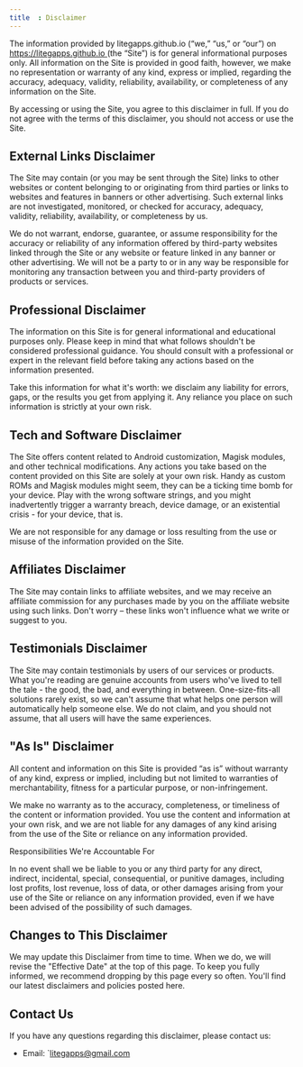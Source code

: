 ```yaml
---
title  : Disclaimer
---
```



The information provided by litegapps.github.io (“we,” “us,” or “our”) on [ https://litegapps.github.io ](https://litegapps.github.io ) (the “Site”) is for general informational purposes only. All information on the Site is provided in good faith, however, we make no representation or warranty of any kind, express or implied, regarding the accuracy, adequacy, validity, reliability, availability, or completeness of any information on the Site.

By accessing or using the Site, you agree to this disclaimer in full. If you do not agree with the terms of this disclaimer, you should not access or use the Site.

## External Links Disclaimer

The Site may contain (or you may be sent through the Site) links to other websites or content belonging to or originating from third parties or links to websites and features in banners or other advertising. Such external links are not investigated, monitored, or checked for accuracy, adequacy, validity, reliability, availability, or completeness by us.

We do not warrant, endorse, guarantee, or assume responsibility for the accuracy or reliability of any information offered by third-party websites linked through the Site or any website or feature linked in any banner or other advertising. We will not be a party to or in any way be responsible for monitoring any transaction between you and third-party providers of products or services.

## Professional Disclaimer

The information on this Site is for general informational and educational purposes only. Please keep in mind that what follows shouldn't be considered professional guidance. You should consult with a professional or expert in the relevant field before taking any actions based on the information presented.

Take this information for what it's worth: we disclaim any liability for errors, gaps, or the results you get from applying it. Any reliance you place on such information is strictly at your own risk.

## Tech and Software Disclaimer

The Site offers content related to Android customization, Magisk modules, and other technical modifications. Any actions you take based on the content provided on this Site are solely at your own risk. Handy as custom ROMs and Magisk modules might seem, they can be a ticking time bomb for your device. Play with the wrong software strings, and you might inadvertently trigger a warranty breach, device damage, or an existential crisis - for your device, that is.

We are not responsible for any damage or loss resulting from the use or misuse of the information provided on the Site.

## Affiliates Disclaimer

The Site may contain links to affiliate websites, and we may receive an affiliate commission for any purchases made by you on the affiliate website using such links. Don't worry – these links won't influence what we write or suggest to you.

## Testimonials Disclaimer

The Site may contain testimonials by users of our services or products. What you're reading are genuine accounts from users who've lived to tell the tale - the good, the bad, and everything in between. One-size-fits-all solutions rarely exist, so we can't assume that what helps one person will automatically help someone else. We do not claim, and you should not assume, that all users will have the same experiences.

## "As Is" Disclaimer

All content and information on this Site is provided “as is” without warranty of any kind, express or implied, including but not limited to warranties of merchantability, fitness for a particular purpose, or non-infringement.

We make no warranty as to the accuracy, completeness, or timeliness of the content or information provided. You use the content and information at your own risk, and we are not liable for any damages of any kind arising from the use of the Site or reliance on any information provided.

Responsibilities We're Accountable For

In no event shall we be liable to you or any third party for any direct, indirect, incidental, special, consequential, or punitive damages, including lost profits, lost revenue, loss of data, or other damages arising from your use of the Site or reliance on any information provided, even if we have been advised of the possibility of such damages.

## Changes to This Disclaimer

We may update this Disclaimer from time to time. When we do, we will revise the "Effective Date" at the top of this page. To keep you fully informed, we recommend dropping by this page every so often. You'll find our latest disclaimers and policies posted here.

## Contact Us

If you have any questions regarding this disclaimer, please contact us:

- Email: `litegapps@gmail.com